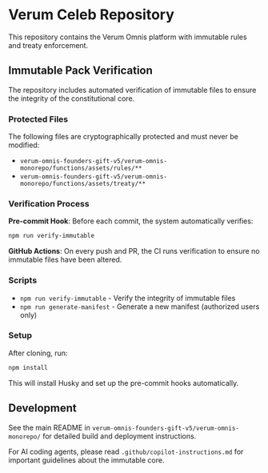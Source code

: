 # Verum Celeb Repository

This repository contains the Verum Omnis platform with immutable rules and treaty enforcement.

## Immutable Pack Verification

The repository includes automated verification of immutable files to ensure the integrity of the constitutional core.

### Protected Files

The following files are cryptographically protected and must never be modified:
- `verum-omnis-founders-gift-v5/verum-omnis-monorepo/functions/assets/rules/**`
- `verum-omnis-founders-gift-v5/verum-omnis-monorepo/functions/assets/treaty/**`

### Verification Process

**Pre-commit Hook**: Before each commit, the system automatically verifies:
```bash
npm run verify-immutable
```

**GitHub Actions**: On every push and PR, the CI runs verification to ensure no immutable files have been altered.

### Scripts

- `npm run verify-immutable` - Verify the integrity of immutable files
- `npm run generate-manifest` - Generate a new manifest (authorized users only)

### Setup

After cloning, run:
```bash
npm install
```

This will install Husky and set up the pre-commit hooks automatically.

## Development

See the main README in `verum-omnis-founders-gift-v5/verum-omnis-monorepo/` for detailed build and deployment instructions.

For AI coding agents, please read `.github/copilot-instructions.md` for important guidelines about the immutable core.
